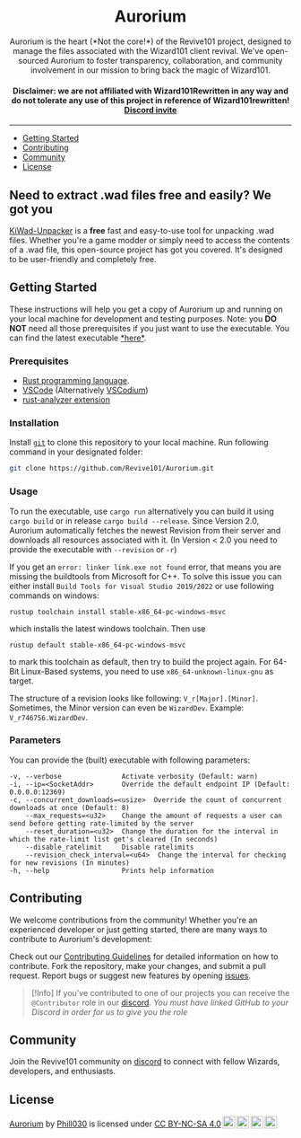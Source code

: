 <h1 align="center">Aurorium</h1>
<p align="center">Aurorium is the heart (*Not the core!*) of the Revive101 project, designed to manage the files associated with the Wizard101 client revival. We've open-sourced Aurorium to foster transparency, collaboration, and community involvement in our mission to bring back the magic of Wizard101.</p>
<h4 align="center"><b>Disclaimer:</b> we are not affiliated with Wizard101Rewritten in any way and do not tolerate any use of this project in reference of Wizard101rewritten! <a href="https://discord.gg/sMFgyNRDDM">Discord invite</a></h4>

---

- [Getting Started](#getting-started)
- [Contributing](#contributing)
- [Community](#community)
- [License](#license)

## Need to extract .wad files free and easily? We got you

[KiWad-Unpacker](https://github.com/Phill030/KiWad-Unpacker) is a **free** fast and easy-to-use tool for unpacking .wad files. Whether you're a game modder or simply need to access the contents of a .wad file, this open-source project has got you covered. It's designed to be user-friendly and completely free.

## Getting Started

These instructions will help you get a copy of Aurorium up and running on your local machine for development and testing purposes. Note: you **DO NOT** need all those prerequisites if you just want to use the executable. You can find the latest executable [\*here\*](https://github.com/Revive101/Aurorium/releases/latest).

### Prerequisites

- [Rust programming language](https://www.rust-lang.org/).
- [VSCode](https://code.visualstudio.com/) (Alternatively [VSCodium](https://vscodium.com/))
- [rust-analyzer extension](https://marketplace.visualstudio.com/items?itemName=rust-lang.rust-analyzer)

### Installation

Install [`git`](https://git-scm.com/) to clone this repository to your local machine. Run following command in your designated folder:

```bash
git clone https://github.com/Revive101/Aurorium.git
```

### Usage

To run the executable, use `cargo run` alternatively you can build it using `cargo build` or in release `cargo build --release`.
Since Version 2.0, Aurorium automatically fetches the newest Revision from their server and downloads all resources associated with it. (In Version < 2.0 you need to provide the executable with `--revision` or `-r`)

If you get an `error: linker link.exe not found` error, that means you are missing the buildtools from Microsoft for C++. To solve this issue you can either install `Build Tools for Visual Studio 2019/2022` or use following commands on windows:

```
rustup toolchain install stable-x86_64-pc-windows-msvc
```

which installs the latest windows toolchain. Then use

```
rustup default stable-x86_64-pc-windows-msvc
```

to mark this toolchain as default, then try to build the project again.
For 64-Bit Linux-Based systems, you need to use `x86_64-unknown-linux-gnu` as target.

The structure of a revision looks like following: `V_r[Major].[Minor]`. Sometimes, the Minor version can even be `WizardDev`. Example: `V_r746756.WizardDev`.

### Parameters

You can provide the (built) executable with following parameters:

```
-v, --verbose               Activate verbosity (Default: warn)
-i, --ip=<SocketAddr>       Override the default endpoint IP (Default: 0.0.0.0:12369)
-c, --concurrent_downloads=<usize>  Override the count of concurrent downloads at once (Default: 8)
    --max_requests=<u32>    Change the amount of requests a user can send before getting rate-limited by the server
    --reset_duration=<u32>  Change the duration for the interval in which the rate-limit list get's cleared (In seconds)
    --disable_ratelimit     Disable ratelimits
    --revision_check_interval=<u64>  Change the interval for checking for new revisions (In minutes)
-h, --help                  Prints help information
```

## Contributing

We welcome contributions from the community! Whether you're an experienced developer or just getting started, there are many ways to contribute to Aurorium's development:

Check out our [Contributing Guidelines](TODO) for detailed information on how to contribute.
Fork the repository, make your changes, and submit a pull request.
Report bugs or suggest new features by opening [issues](https://github.com/Revive101/Aurorium/issues).

> [!Info]
> If you've contributed to one of our projects you can receive the `@Contributor` role in our [discord](https://discord.gg/sMFgyNRDDM). _You must have linked GitHub to your Discord in order for us to give you the role_

## Community

Join the Revive101 community on [discord](https://discord.gg/sMFgyNRDDM) to connect with fellow Wizards, developers, and enthusiasts.

## License

<p xmlns:cc="http://creativecommons.org/ns#" xmlns:dct="http://purl.org/dc/terms/"><a property="dct:title" rel="cc:attributionURL" href="https://github.com/Revive101/Aurorium">Aurorium</a> by <a rel="cc:attributionURL dct:creator" property="cc:attributionName" href="https://github.com/Phill030/">Phill030</a> is licensed under <a href="http://creativecommons.org/licenses/by-nc-sa/4.0/?ref=chooser-v1" target="_blank" rel="license noopener noreferrer" style="display:inline-block;">CC BY-NC-SA 4.0<img style="height:22px!important;margin-left:3px;vertical-align:text-bottom;" src="https://mirrors.creativecommons.org/presskit/icons/cc.svg?ref=chooser-v1"><img style="height:22px!important;margin-left:3px;vertical-align:text-bottom;" src="https://mirrors.creativecommons.org/presskit/icons/by.svg?ref=chooser-v1"><img style="height:22px!important;margin-left:3px;vertical-align:text-bottom;" src="https://mirrors.creativecommons.org/presskit/icons/nc.svg?ref=chooser-v1"><img style="height:22px!important;margin-left:3px;vertical-align:text-bottom;" src="https://mirrors.creativecommons.org/presskit/icons/sa.svg?ref=chooser-v1"></a></p>
